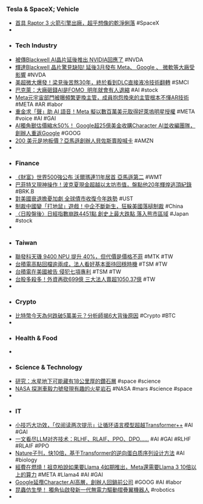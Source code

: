 ### Tesla & SpaceX; Vehicle
- [首具 Raptor 3 火箭引擎出廠，超乎想像的乾淨俐落](https://tw.news.yahoo.com/spacex-first-raptor-3-031257580.html) #SpaceX
-
- ### Tech Industry
- [被傳Blackwell AI晶片延後推出 NVIDIA回應了](https://news.xfastest.com/nvidia/143219/nvidia-blackwell-ai/) #NVDA
- [輝達Blackwell 晶片驚見缺陷! 延後3月發布 Meta、 Google 、 微軟等大廠受影響](https://www.msn.com/zh-tw/news/world/輝達blackwell-晶片驚見缺陷-延後3月發布-meta-google-微軟等大廠受影響/ar-AA1o9Fsv) #NVDA
- [美超微大爆發！梁見後苦熬30年，終於看到DLC直接液冷技術翻轉](https://news.cnyes.com/news/id/5660529) #SMCI
- [巴克萊：大廠砸錢AI是FOMO  明年就會有人退縮](https://news.cnyes.com/news/id/5662326) #AI #stock
- [Meta元宇宙部門被曝頻繁更換主管，成員抱怨換來的主管根本不懂AR技術](https://www.techbang.com/posts/117265-metas-virtual-reality-department-was-exposed-to-frequent) #META #AR #labor
- [重金求「聲」助 AI 語音！Meta 擬以數百萬美元取得好萊塢明星授權](https://finance.technews.tw/2024/08/04/meta-is-offering-hollywood-stars/) #META #voice #AI #GAI
- [AI獨角獸估價縮水50%！ Google超25億美金收購Character AI並收編團隊，創辦人重返Google](https://hao.cnyes.com/post/101784) #GOOG
- [200 美元是地板價？亞馬遜創辦人貝佐斯賣股喊卡](https://finance.technews.tw/2024/08/05/jeff-bezos-stopped-selling-amazon-stock-when-it-hit-this-price/) #AMZN
-
- ### Finance
- [《財富》世界500強公布 沃爾瑪連11年居首 亞馬遜第二](https://news.cnyes.com/news/id/5665051) #WMT
- [巴菲特又現神操作！波克夏現金超越以太坊市值，盤點他20年輝煌逃頂紀錄](https://www.blocktempo.com/buffett-has-more-cash-on-hand-than-the-market-value-of-ethereum/) #BRK.B
- [對美國衰退擔憂加劇 全球債市收復今年跌勢](https://news.cnyes.com/news/id/5664881) #UST
- [制裁中國變「打地鼠」遊戲！中企不斷新生，狂躲美國落槌制裁](https://technews.tw/2024/08/05/china-us-ban-and-sanction/) #China
- [〈日股盤後〉日經指數崩跌4451點 創史上最大跌點 落入熊市區域](https://news.cnyes.com/news/id/5664849) #Japan #stock
-
- ### Taiwan
- [聯發科天璣 9400 NPU 提升 40%，但代價是價格不菲](https://finance.technews.tw/2024/08/05/mediatek-dimensity-9400-npu-will-increase-by-40/) #MTK #TW
- [台積電高點回檔逾兩成，法人看好基本面待回穩時機](https://finance.technews.tw/2024/08/05/tsmc-has-retraced-more-than-20-from-its-high-point/) #TSM #TW
- [台積電在美國被告 侵犯七項專利](https://news.cnyes.com/news/id/5662617) #TSM #TW
- [台股多殺多！外資再砍699億 三大法人賣超1050.37億](https://news.cnyes.com/news/id/5665050) #TW
-
- ### Crypto
- [比特幣今天為何跌破5萬美元？分析師揭6大背後原因](https://www.blocktempo.com/btc-and-eth-both-hit-new-lows-in-half-a-year-analysts-pointed-out-6-major-reasons/) #Crypto #BTC
-
- ### Health & Food
-
- ### Science & Technology
- [研究：水星地下可能藏有18公里厚的鑽石層](https://www.epochtimes.com/b5/24/8/1/n14302987.htm) #space #science
- [NASA 探測車毅力號發現有趣的火星岩石](https://technews.tw/2024/08/03/nasas-perseverance-rover-scientists-find-intriguing-mars-rock/) #NASA #mars #science #space
-
- ### IT
- [小技巧大功效，「仅阅读两次提示」让循环语言模型超越Transformer++](https://www.jiqizhixin.com/articles/2024-08-04-7) #AI #GAI
- [一文看尽LLM对齐技术：RLHF、RLAIF、PPO、DPO……](https://www.jiqizhixin.com/articles/2024-08-05-4) #AI #GAI #RLHF #RLAIF #PPO
- [Nature子刊，快10倍，基于Transformer的逆向蛋白质序列设计方法](https://www.jiqizhixin.com/articles/2024-08-05-7) #AI #biology
- [經費在燃燒！祖克柏說如果要Llama 4如期推出，Meta還需要Llama 3 10倍以上的算力](https://www.techbang.com/posts/117329-zuckerberg-said-meta-needed-10-times-more-computing-power-to) #META #Llama4 #AI #GAI
- [Google延攬Character.AI高層，創辦人回鍋前公司](https://www.ithome.com.tw/news/164285) #GOOG #AI #labor
- [昆蟲仿生學！ 獨角仙啟發新一代無電力驅動摺疊翼機器人](https://www.techbang.com/posts/117319-insect-biomimicry-inspires-non-electric-folding-wing-robots) #robotics
-
